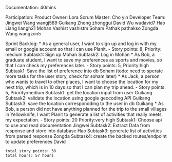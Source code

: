 Documentation: 40mins

Participation:
    Product Owner: Lora
    Scrum Master: Cho yin
    Developer Team: Jingwei Wang    wangj589
                    Guikang Zhong   zhonggui
                    David Wu        wudavid7
                    Hao Liang       liangh21
                    Mohan Vashist   vashistm
                    Soham Pathak    pathakso
                    Zongda Wang     wangzon5

Sprint Backlog:
    * As a general user, I want to sign up and log in with my email or google account so that I can use Planit. - Story points: 8,  Priority: medium
        Subtask1: Sign up                                                                           Mohan
        Subtask2: Log in                                                                            Mohan
    * As Bob, a graduate student, I want to save my preferences as sports and movies, so that I can check my preferences later. - Story points: 5, Priority:high
        Subtask1: Save the list of preference into db                                               Soham
        (todo: need to sperate more tasks for the user story, check for soham later)
    * As Jack, a person who wants to travel to other places, I want to choose the location for my next trip, which is in 10 days so that I can plan my trip ahead. - Story points: 5, Priority:medium
        Subtask1: get the location input from user                                                  Guikang
        Subtask2: validate the location using google geocoding API                                  Guikang
        Subtask3: save the location correspondding to the user in db                                Guikang
    * As Bob, a person did not have anything planned for the trip to the small villages in Yellowknife, I want Planit to generate a list of activities that really meets my expectation. - Story points: 20 Priority:very high
        Subtask1: Choose api to use and read documentation                                          Jingwei
        Subtask2: Extract Data from response and store into database                                Hao
        Subtask3: generate list of activities from parsed response                                  Zongda
        Subtask4: create the backed routes/endpoint to update preferences                           David

    total story points: 38
    total hours: 57 hours


